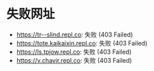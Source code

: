 # 失败网址
- https://tr--slind.repl.co: 失败 (403
Failed)
- https://tote.kaikaixin.repl.co: 失败 (403
Failed)
- https://ls.tpjow.repl.co: 失败 (403
Failed)
- https://v.chavir.repl.co: 失败 (403
Failed)
